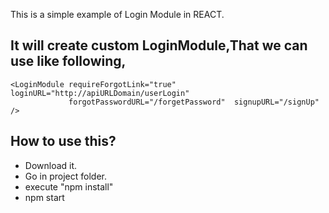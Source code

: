 This is a simple example of Login Module in REACT. 

## It will create custom LoginModule,That we can use like following,

```
<LoginModule requireForgotLink="true" loginURL="http://apiURLDomain/userLogin"
             forgotPasswordURL="/forgetPassword"  signupURL="/signUp"   />
``` 

## How to use this?

- Download it.
- Go in project folder.
- execute "npm install"
- npm start